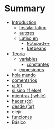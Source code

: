 # Summary

* [Introduction](README.md)
   * [Instalar latino](introduccion/instalar_latino.md)
   * [autores](autores.md)
   * [Latino en](latino_en.md)
       * [Notepad++](notepad++.md)
       * [Netbeans](netbeans.md)
* [Teoría](teoria.md)
   * [variables](variables.md)
       * [constantes](constantes.md)
   * [expresiones](expresiones.md)
* [hola mundo](hola_mundo.md)
* [comentarios](comentarios.md)
* [si (if)](si_if.md)
* [si sino (if else)](si_sino_if_else.md)
* [mientras ( while)](mientras__while.md)
* [hacer (do)](hacer_do.md)
* [desde (for)](desde.md)
* elejir
* [funciones](funciones.md)
* Básico

